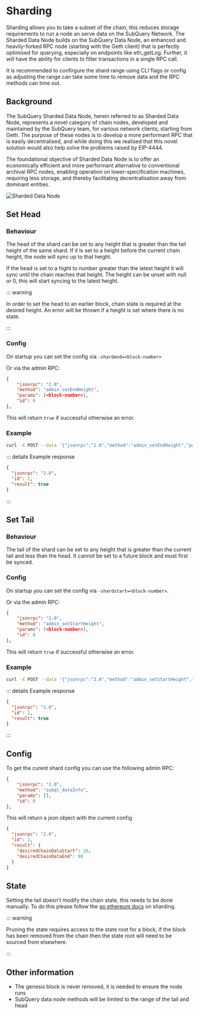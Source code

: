# Sharding

Sharding allows you to take a subset of the chain, this reduces storage requirements to run a node an serve data on the SubQuery Network. The Sharded Data Node builds on the SubQuery Data Node, an enhanced and heavily-forked RPC node (starting with the Geth client) that is perfectly optimised for querying, especially on endpoints like eth_getLog. Further, it will have the ability for clients to filter transactions in a single RPC call.

It is recommended to confirgure the shard range using CLI flags or config as adjusting the range can take some time to remove data and the RPC methods can time out.

## Background

The SubQuery Sharded Data Node, herein referred to as Sharded Data Node, represents a novel category of chain nodes, developed and maintained by the SubQuery team, for various network clients, starting from Geth. The purpose of these nodes is to develop a more performant RPC that is easily decentralised, and while doing this we realised that this novel solution would also help solve the problems raised by EIP-4444.

The foundational objective of Sharded Data Node is to offer an economically efficient and more performant alternative to conventional archival RPC nodes, enabling operation on lower-specification machines, requiring less storage, and thereby facilitating decentralisation away from dominant entities.

![Sharded Data Node](/assets/img/network/sharded_data_node.png)

## Set Head

### Behaviour

The head of the shard can be set to any height that is greater than the tail height of the same shard. If it is set to a height before the current chain height, the node will sync up to that height.

If the head is set to a hight to number greater than the latest height it will sync until the chain reaches that height. The height can be unset with null or 0, this will start syncing to the latest height.

::: warning

In order to set the head to an earlier block, chain state is required at the desired height. An error will be thrown if a height is set where there is no state.

:::

### Config

On startup you can set the config via `-shardend=<block-number>`

Or via the admin RPC:

```json
{
    "jsonrpc": "2.0",
    "method": "admin_setEndHeight",
    "params": [<block-number>],
    "id": 0
},
```

This will return `true` if successful otherwise an error.

### Example

```bash
curl -X POST --data '{"jsonrpc":"2.0","method":"admin_setEndHeight","params":[20000],"id":1}'
```

::: details Example response

```json
{
  "jsonrpc": "2.0",
  "id": 1,
  "result": true
}
```

:::

## Set Tail

### Behaviour

The tail of the shard can be set to any height that is greater than the current tail and less than the head. It cannot be set to a future block and must first be synced.

### Config

On startup you can set the config via `-shardstart=<block-number>`.

Or via the admin RPC:

```json
{
    "jsonrpc": "2.0",
    "method": "admin_setStartHeight",
    "params": [<block-number>],
    "id": 0
},
```

This will return `true` if successful otherwise an error.

### Example

```bash
curl -X POST --data '{"jsonrpc":"2.0","method":"admin_setStartHeight","params":[20000],"id":1}'
```

::: details Example response

```json
{
  "jsonrpc": "2.0",
  "id": 1,
  "result": true
}
```

:::

## Config

To get the curent shard config you can use the following admin RPC:

```json
{
    "jsonrpc": "2.0",
    "method": "subql_dataInfo",
    "params": [],
    "id": 0
},
```

This will return a json object with the current config

```json
{
  "jsonrpc": "2.0",
  "id": 1,
  "result": {
    "desiredChainDataStart": 20,
    "desiredChainDataEnd": 90
  }
}
```

## State

Setting the tail doesn't modify the chain state, this needs to be done manually. To do this please follow the [go ethereum docs](https://geth.ethereum.org/docs/fundamentals/pruning) on sharding.

::: warning

Pruning the state requires access to the state root for a block, if the block has been removed from the chain then the state root will need to be sourced from elsewhere.

:::

## Other information

- The genesis block is never removed, it is needed to ensure the node runs
- SubQuery data node methods will be limited to the range of the tail and head
